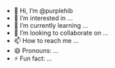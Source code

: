 - 👋 Hi, I’m @purplehib
- 👀 I’m interested in ...
- 🌱 I’m currently learning ...
- 💞️ I’m looking to collaborate on ...
- 📫 How to reach me ...
- 😄 Pronouns: ...
- ⚡ Fun fact: ...

<!---
purplehib/purplehib is a ✨ special ✨ repository because its `README.md` (this file) appears on your GitHub profile.
You can click the Preview link to take a look at your changes.
--->
